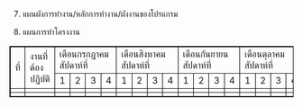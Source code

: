 7. แผนผังการทํางาน/หลักการทํางาน/ผังงานของโปรแกรม

   
8. แผนการทําโครงงาน

<table border="1" bordercolor="#000000">
  <tr>
    <td rowspan="2">ที่</td>
    <td rowspan="2">งานที่ต้องปฏิบัติ</td>    
    <td colspan="4">เดือนกรกฎาคม สัปดาห์ที่</td>
    <td colspan="4">เดือนสิงหาคม สัปดาห์ที่</td>
    <td colspan="4">เดือนกันยายน สัปดาห์ที่</td>
    <td colspan="4">เดือนตุลาคม สัปดาห์ที่</td>
    <td colspan="4">เดือนพศจิกายน สัปดาห์ที่</td>
  </tr>
  <tr>
    <td>1</td>
    <td>2</td>
    <td>3</td>
    <td>4</td>
    <td>1</td>
    <td>2</td>
    <td>3</td>
    <td>4</td>
    <td>1</td>
    <td>2</td>
    <td>3</td>
    <td>4</td>
    <td>1</td>
    <td>2</td>
    <td>3</td>
    <td>4</td>
    <td>1</td>
    <td>2</td>
    <td>3</td>
    <td>4</td>
  </tr>
  
  <tr>
    <td></td>
    <td></td>
    <td></td>
    <td></td>
    <td></td>
    <td></td>
    <td></td>
    <td></td>
    <td></td>
    <td></td>
    <td></td>
    <td></td>
    <td></td>
    <td></td>
    <td></td>
    <td></td>
    <td></td>
    <td></td>
    <td></td>
    <td></td>
    <td></td>
    <td></td>    
  </tr>
  
  <tr>
    <td></td>
    <td></td>
    <td></td>
    <td></td>
    <td></td>
    <td></td>
    <td></td>
    <td></td>
    <td></td>
    <td></td>
    <td></td>
    <td></td>
    <td></td>
    <td></td>
    <td></td>
    <td></td>
    <td></td>
    <td></td>
    <td></td>
    <td></td>
    <td></td>
    <td></td>
  </tr>
  
</table>
